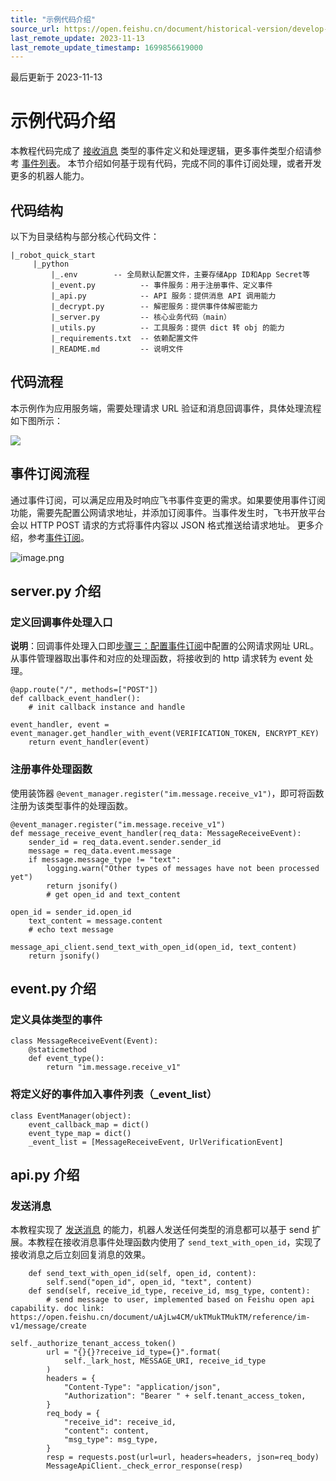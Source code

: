```yaml
---
title: "示例代码介绍"
source_url: https://open.feishu.cn/document/historical-version/develop-a-bot-in-5-minutes/configuration
last_remote_update: 2023-11-13
last_remote_update_timestamp: 1699856619000
---
```

最后更新于 2023-11-13

# 示例代码介绍
本教程代码完成了 [接收消息](https://open.feishu.cn/document/uAjLw4CM/ukTMukTMukTM/reference/im-v1/message/events/receive) 类型的事件定义和处理逻辑，更多事件类型介绍请参考 [事件列表](https://open.feishu.cn/document/ukTMukTMukTM/uYDNxYjL2QTM24iN0EjN/event-list)。
本节介绍如何基于现有代码，完成不同的事件订阅处理，或者开发更多的机器人能力。

## 代码结构

以下为目录结构与部分核心代码文件：

```
|_robot_quick_start
     |_python
         |_.env		   -- 全局默认配置文件，主要存储App ID和App Secret等
         |_event.py          -- 事件服务：用于注册事件、定义事件
         |_api.py            -- API 服务：提供消息 API 调用能力
         |_decrypt.py        -- 解密服务：提供事件体解密能力
         |_server.py         -- 核心业务代码（main）
         |_utils.py          -- 工具服务：提供 dict 转 obj 的能力
         |_requirements.txt  -- 依赖配置文件
         |_README.md         -- 说明文件
````
## 代码流程

本示例作为应用服务端，需要处理请求 URL 验证和消息回调事件，具体处理流程如下图所示：

![](https://sf3-cn.feishucdn.com/obj/open-platform-opendoc/00936dc153b3cc5c246141ed626c340c_N5a5lPVGQm.png?height=1102&lazyload=true&maxWidth=750&width=1826)

## 事件订阅流程

通过事件订阅，可以满足应用及时响应飞书事件变更的需求。如果要使用事件订阅功能，需要先配置公网请求地址，并添加订阅事件。当事件发生时，飞书开放平台会以 HTTP POST 请求的方式将事件内容以 JSON 格式推送给请求地址。
更多介绍，参考[事件订阅](https://open.feishu.cn/document/ukTMukTMukTM/uUTNz4SN1MjL1UzM)。

![image.png](https://sf3-cn.feishucdn.com/obj/open-platform-opendoc/721ec86ed9af082b4e12f3c443189dbc_hoZyNxsqEi.png?height=286&lazyload=true&maxWidth=700&width=2016)

## server.py 介绍

### 定义回调事件处理入口
**说明**：回调事件处理入口即[步骤三：配置事件订阅](https://open.feishu.cn/document/home/develop-a-bot-in-5-minutes/step-5-configure-event-subscription)中配置的公网请求网址 URL。
从事件管理器取出事件和对应的处理函数，将接收到的 http 请求转为 event 处理。

```
@app.route("/", methods=["POST"])
def callback_event_handler():
    # init callback instance and handle

event_handler, event = event_manager.get_handler_with_event(VERIFICATION_TOKEN, ENCRYPT_KEY)
    return event_handler(event)
```

### 注册事件处理函数

使用装饰器 `@event_manager.register("im.message.receive_v1")`，即可将函数注册为该类型事件的处理函数。
```
@event_manager.register("im.message.receive_v1")
def message_receive_event_handler(req_data: MessageReceiveEvent):
    sender_id = req_data.event.sender.sender_id
    message = req_data.event.message
    if message.message_type != "text":
        logging.warn("Other types of messages have not been processed yet")
        return jsonify()
        # get open_id and text_content

open_id = sender_id.open_id
    text_content = message.content
    # echo text message

message_api_client.send_text_with_open_id(open_id, text_content)
    return jsonify()
```

## event.py 介绍

### 定义具体类型的事件

```
class MessageReceiveEvent(Event):
    @staticmethod
    def event_type():
        return "im.message.receive_v1"
```

### 将定义好的事件加入事件列表（_event_list）

```
class EventManager(object):
    event_callback_map = dict()
    event_type_map = dict()
    _event_list = [MessageReceiveEvent, UrlVerificationEvent]
```

## api.py 介绍

### 发送消息

本教程实现了 [发送消息](https://open.feishu.cn/document/uAjLw4CM/ukTMukTMukTM/reference/im-v1/message/create) 的能力，机器人发送任何类型的消息都可以基于 send 扩展。本教程在接收消息事件处理函数内使用了 `send_text_with_open_id`，实现了接收消息之后立刻回复消息的效果。
```
    def send_text_with_open_id(self, open_id, content):
        self.send("open_id", open_id, "text", content)
    def send(self, receive_id_type, receive_id, msg_type, content):
        # send message to user, implemented based on Feishu open api capability. doc link: https://open.feishu.cn/document/uAjLw4CM/ukTMukTMukTM/reference/im-v1/message/create

self._authorize_tenant_access_token()
        url = "{}{}?receive_id_type={}".format(
            self._lark_host, MESSAGE_URI, receive_id_type
        )
        headers = {
            "Content-Type": "application/json",
            "Authorization": "Bearer " + self.tenant_access_token,
        }
        req_body = {
            "receive_id": receive_id,
            "content": content,
            "msg_type": msg_type,
        }
        resp = requests.post(url=url, headers=headers, json=req_body)
        MessageApiClient._check_error_response(resp)
```
